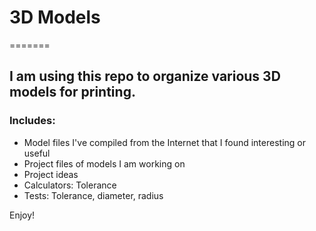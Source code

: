 # 3D Models
=======
## I am using this repo to organize various 3D models for printing.

### Includes:

* Model files I've compiled from the Internet that I found interesting or useful
* Project files of models I am working on
* Project ideas
* Calculators: Tolerance
* Tests: Tolerance, diameter, radius


 Enjoy!
